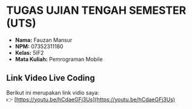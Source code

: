# TUGAS UJIAN TENGAH SEMESTER (UTS)

- **Nama:** Fauzan Mansur
- **NPM:** 07352311180
- **Kelas:** 5IF2
- **Mata Kuliah:** Pemrograman Mobile

## Link Video Live Coding
Berikut ini merupakan link vidio saya:  
👉 [https://youtu.be/hCdaeGFj3Us](https://youtu.be/hCdaeGFj3Us)
